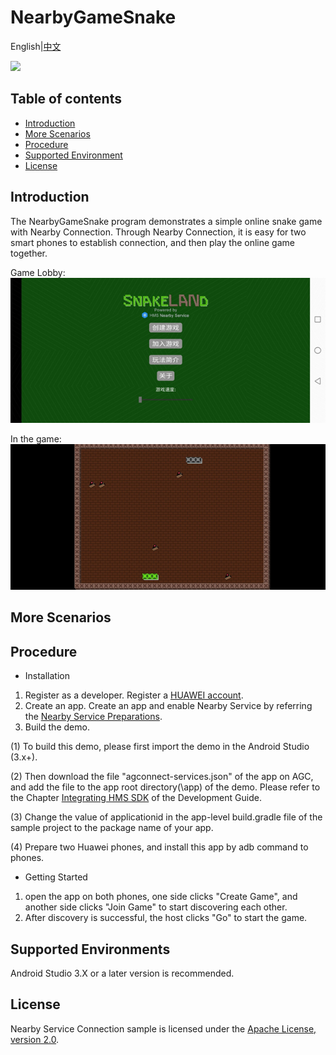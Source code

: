 # NearbyGameSnake
English|[中文]()

[![](https://camo.githubusercontent.com/ce1c195eb2524e4e67a2e74bf6e9619555aa0913/68747470733a2f2f696d672e736869656c64732e696f2f62616467652f446f63732d686d736775696465732d627269676874677265656e)](https://developer.huawei.com/consumer/en/doc/development/HMSCore-Guides/introduction-0000001050040566)

## Table of contents
 * [Introduction](#introduction)
 * [More Scenarios](#more-scenarios)
 * [Procedure](#procedure)
 * [Supported Environment](#supported-environment)
 * [License](#license)
 
## Introduction
The NearbyGameSnake program demonstrates a simple online snake game with Nearby Connection. Through Nearby Connection, it is easy for two smart phones to establish connection, and then play the online game together.

Game Lobby:
<img src="result_1.jpg">

In the game:
<img src="result_2.jpg">

## More Scenarios


## Procedure
* Installation
1. Register as a developer.
Register a [HUAWEI account](https://developer.huawei.com/consumer/en/).
2. Create an app.
Create an app and enable Nearby Service by referring the [Nearby Service Preparations](https://developer.huawei.com/consumer/en/doc/development/HMSCore-Guides/config-agc-0000001050040578).
3. Build the demo.

(1) To build this demo, please first import the demo in the Android Studio (3.x+). 

(2) Then download the file "agconnect-services.json" of the app on AGC, and add the file to the app root directory(\app) of the demo. Please refer to the Chapter [Integrating HMS SDK](https://developer.huawei.com/consumer/en/doc/development/HMSCore-Guides/android-integrating-sdk-0000001050126093) of the Development Guide.

(3) Change the value of applicationid in the app-level build.gradle file of the sample project to the package name of your app.

(4) Prepare two Huawei phones, and install this app by adb command to phones.

* Getting Started

1. open the app on both phones, one side clicks "Create Game", and another side clicks "Join Game" to start discovering each other.
2. After discovery is successful, the host clicks "Go" to start the game.

## Supported Environments
Android Studio 3.X or a later version is recommended.

## License
Nearby Service Connection sample is licensed under the [Apache License, version 2.0](http://www.apache.org/licenses/LICENSE-2.0).

